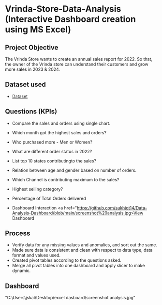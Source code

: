 # Vrinda-Store-Data-Analysis (Interactive Dashboard creation using MS Excel)
## Project Objective
The Vrinda Store wants to create an annual sales report for 2022. So that, the owner of the Vrinda store can understand their customers and grow more sales in 2023 & 2024.

## Dataset used
- <a href="https://github.com/sukhjot14/Data-Analysis-Dashboard/blob/main/Vrinda%20Store%20Data%20Analysis%20.xlsx">Dataset</a>

## Questions (KPIs)
- Compare the sales and orders using single chart.
- Which month got the highest sales and orders?
- Who purchased more - Men or Women?
- What are different order status in 2022?
- List top 10 states contributingto the sales?
- Relation between age and gender based on number of orders.
- Which Channel is contributing maximum to the sales?
- Highest selling category?
- Percentage of Total Orders delivered

- Dashboard Interaction <a href="https://github.com/sukhjot14/Data-Analysis-Dashboard/blob/main/screenshot%20analysis.jpg>View Dashboard</a>

## Process
-   Verify data for any missing values and anomalies, and sort out the same.
-   Made sure data is consistent and clean with respect to data type, data format and values used.
-   Created pivot tables according to the questions asked.
-   Merge all pivot tables into one dashboard and apply slicer to make dynamic.

## Dashboard 
"C:\Users\jskal\Desktop\excel dasboard\screenshot analysis.jpg"
